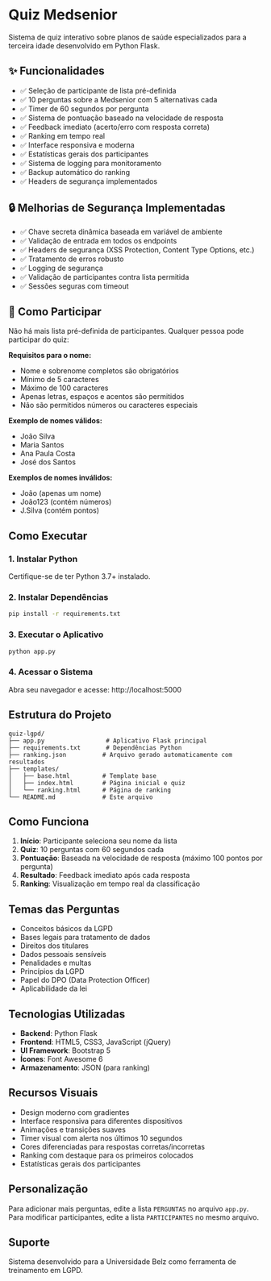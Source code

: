 # Quiz Medsenior

Sistema de quiz interativo sobre planos de saúde especializados para a terceira idade desenvolvido em Python Flask.

## ✨ Funcionalidades

- ✅ Seleção de participante de lista pré-definida
- ✅ 10 perguntas sobre a Medsenior com 5 alternativas cada
- ✅ Timer de 60 segundos por pergunta
- ✅ Sistema de pontuação baseado na velocidade de resposta
- ✅ Feedback imediato (acerto/erro com resposta correta)
- ✅ Ranking em tempo real
- ✅ Interface responsiva e moderna
- ✅ Estatísticas gerais dos participantes
- ✅ Sistema de logging para monitoramento
- ✅ Backup automático do ranking
- ✅ Headers de segurança implementados

## 🔒 Melhorias de Segurança Implementadas

- ✅ Chave secreta dinâmica baseada em variável de ambiente
- ✅ Validação de entrada em todos os endpoints
- ✅ Headers de segurança (XSS Protection, Content Type Options, etc.)
- ✅ Tratamento de erros robusto
- ✅ Logging de segurança
- ✅ Validação de participantes contra lista permitida
- ✅ Sessões seguras com timeout

## 👥 Como Participar

Não há mais lista pré-definida de participantes. Qualquer pessoa pode participar do quiz:

**Requisitos para o nome:**
- Nome e sobrenome completos são obrigatórios
- Mínimo de 5 caracteres
- Máximo de 100 caracteres
- Apenas letras, espaços e acentos são permitidos
- Não são permitidos números ou caracteres especiais

**Exemplo de nomes válidos:**
- João Silva
- Maria Santos
- Ana Paula Costa
- José dos Santos

**Exemplos de nomes inválidos:**
- João (apenas um nome)
- João123 (contém números)
- J.Silva (contém pontos)

## Como Executar

### 1. Instalar Python
Certifique-se de ter Python 3.7+ instalado.

### 2. Instalar Dependências
```bash
pip install -r requirements.txt
```

### 3. Executar o Aplicativo
```bash
python app.py
```

### 4. Acessar o Sistema
Abra seu navegador e acesse: http://localhost:5000

## Estrutura do Projeto

```
quiz-lgpd/
├── app.py                 # Aplicativo Flask principal
├── requirements.txt       # Dependências Python
├── ranking.json          # Arquivo gerado automaticamente com resultados
├── templates/
│   ├── base.html         # Template base
│   ├── index.html        # Página inicial e quiz
│   └── ranking.html      # Página de ranking
└── README.md             # Este arquivo
```

## Como Funciona

1. **Início**: Participante seleciona seu nome da lista
2. **Quiz**: 10 perguntas com 60 segundos cada
3. **Pontuação**: Baseada na velocidade de resposta (máximo 100 pontos por pergunta)
4. **Resultado**: Feedback imediato após cada resposta
5. **Ranking**: Visualização em tempo real da classificação

## Temas das Perguntas

- Conceitos básicos da LGPD
- Bases legais para tratamento de dados
- Direitos dos titulares
- Dados pessoais sensíveis
- Penalidades e multas
- Princípios da LGPD
- Papel do DPO (Data Protection Officer)
- Aplicabilidade da lei

## Tecnologias Utilizadas

- **Backend**: Python Flask
- **Frontend**: HTML5, CSS3, JavaScript (jQuery)
- **UI Framework**: Bootstrap 5
- **Ícones**: Font Awesome 6
- **Armazenamento**: JSON (para ranking)

## Recursos Visuais

- Design moderno com gradientes
- Interface responsiva para diferentes dispositivos
- Animações e transições suaves
- Timer visual com alerta nos últimos 10 segundos
- Cores diferenciadas para respostas corretas/incorretas
- Ranking com destaque para os primeiros colocados
- Estatísticas gerais dos participantes

## Personalização

Para adicionar mais perguntas, edite a lista `PERGUNTAS` no arquivo `app.py`.
Para modificar participantes, edite a lista `PARTICIPANTES` no mesmo arquivo.

## Suporte

Sistema desenvolvido para a Universidade Belz como ferramenta de treinamento em LGPD.
